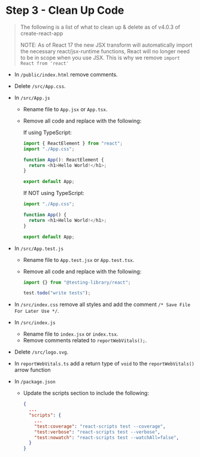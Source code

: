 # Step 3 - Clean Up Code

> The following is a list of what to clean up & delete as of v4.0.3 of create-react-app
>
> NOTE: As of React 17 the new JSX transform will automatically import the necessary react/jsx-runtime functions, React will no longer need to be in scope when you use JSX. This is why we remove `import React from 'react'`

- In `/public/index.html` remove comments.
- Delete `/src/App.css`.
- In `/src/App.js`

  - Rename file to `App.jsx` or `App.tsx`.
  - Remove all code and replace with the following:

    If using TypeScript:

    ```javascript
    import { ReactElement } from "react";
    import "./App.css";

    function App(): ReactElement {
      return <h1>Hello World!</h1>;
    }

    export default App;
    ```

    If NOT using TypeScript:

    ```javascript
    import "./App.css";

    function App() {
      return <h1>Hello World!</h1>;
    }

    export default App;
    ```

- In `/src/App.test.js`

  - Rename file to `App.test.jsx` or `App.test.tsx`.
  - Remove all code and replace with the following:

    ```javascript
    import {} from "@testing-library/react";

    test.todo("write tests");
    ```

- In `/src/index.css` remove all styles and add the comment `/* Save File For Later Use */`.
- In `/src/index.js`
  - Rename file to `index.jsx` or `index.tsx`.
  - Remove comments related to `reportWebVitals();`.
- Delete `/src/logo.svg`.
- In `reportWebVitals.ts` add a return type of `void` to the `reportWebVitals()` arrow function
- In `/package.json`

  - Update the scripts section to include the following:

    ```json
    {
      ...
      "scripts": {
        ...
        "test:coverage": "react-scripts test --coverage",
        "test:verbose": "react-scripts test --verbose",
        "test:nowatch": "react-scripts test --watchAll=false",
      }
    }
    ```
